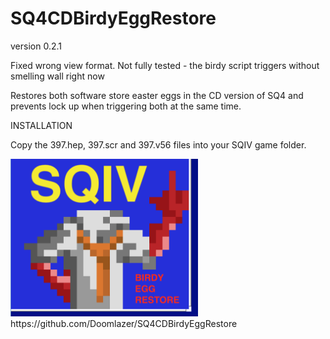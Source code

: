 # SQ4CDBirdyEggRestore

version 0.2.1 

Fixed wrong view format. Not fully tested - the birdy script triggers without smelling wall right now

 Restores both software store easter eggs in the CD version of SQ4 and prevents lock up when triggering both at the same time.

INSTALLATION

Copy the 397.hep, 397.scr and 397.v56 files into your SQIV game folder.

<img src="birdy.png"  width="300">
https://github.com/Doomlazer/SQ4CDBirdyEggRestore